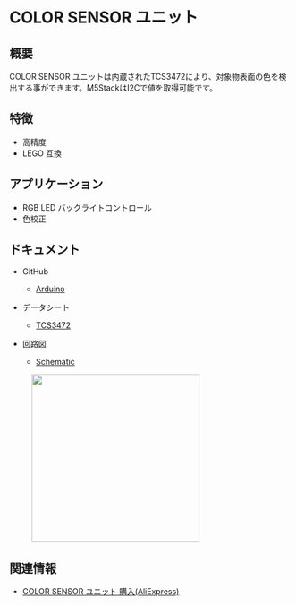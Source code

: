 # COLOR SENSOR ユニット

## 概要

COLOR SENSOR ユニットは内蔵されたTCS3472により、対象物表面の色を検出する事ができます。M5StackはI2Cで値を取得可能です。

## 特徴

- 高精度
- LEGO 互換

## アプリケーション

- RGB LED バックライトコントロール
- 色校正

## ドキュメント

- GitHub
  - [Arduino](https://github.com/m5stack/M5Stack/tree/master/examples/Unit/Color)

- データシート
  - [TCS3472](https://pdf1.alldatasheet.com/datasheet-pdf/view/560511/AMSCO/TCS3472.html)

- 回路図
  - [Schematic](https://github.com/m5stack/M5Stack)

<figure>
    <img src="assets/img/product_pics/units/M5GO_Unit_color_sensor.png" height="300" width="300">
</figure>

## 関連情報

- [COLOR SENSOR ユニット 購入(AliExpress)](https://www.aliexpress.com/store/product/M5Stack-Official-Color-Unit-TCS34725-Color-Sensor-RGB-Color-Sensor-Development-Board-Module-GROVE-I2C-Compatible/3226069_32946957647.html)